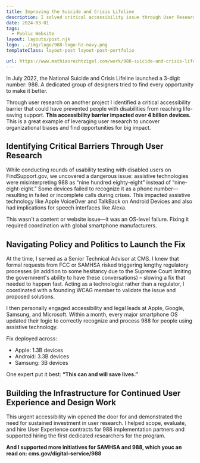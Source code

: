 ```yaml
---
title: Improving the Suicide and Crisis Lifeline
description: I solved critical accessibility issue through User Research for 988 and helped define the first user experience program for the new crisis lifeline.
date: 2024-03-01
tags:
  - Public Website
layout: layouts/post.njk
logo: ../img/logo/988-logo-hz-navy.png
templateClass: layout-post layout-post-portfolio

url: https://www.mathiasrechtzigel.com/work/988-suicide-and-crisis-lifeline
---
```


<p class="lead-p">In July 2022, the National Suicide and Crisis Lifeline launched a 3-digit number: 988. A dedicated group of designers tried to find every opportunity to make it better.</p> <p>Through user research on another project I identified a critical accessibility barrier that could have prevented people with disabilities from reaching life-saving support. <strong>This accessibility barrier impacted over 4 billion devices.</strong> This is a great example of leveraging user research to uncover organizational biases and find opportunities for big impact.</p>

## Identifying Critical Barriers Through User Research

 While conducting rounds of usability testing with disabled users on FindSupport.gov, we uncovered a dangerous issue: assistive technologies were misinterpreting 988 as “nine hundred eighty-eight” instead of “nine-eight-eight.” Some devices failed to recognize it as a phone number—resulting in failed or incomplete calls during crises. This impacted assistive technology like Apple VoiceOver and TalkBack on Android Devices and also had implications for speech interfaces like Alexa.

This wasn't a content or website issue—it was an OS-level failure. Fixing it required coordination with global smartphone manufacturers.


## Navigating Policy and Politics to Launch the Fix
At the time, I served as a Senior Technical Advisor at CMS. I knew that formal requests from FCC or SAMHSA risked triggering lengthy regulatory processes (in addition to some hesitancy due to the Supreme Court limiting the government's ability to have these conversations)  – slowing a fix that needed to happen fast. Acting as a technologist rather than a regulator, I coordinated with a founding WCAG member to validate the issue and proposed solutions.

I then personally engaged accessibility and legal leads at Apple, Google, Samsung, and Microsoft. Within a month, every major smartphone OS updated their logic to correctly recognize and process 988 for people using assistive technology.

Fix deployed across:

* Apple: 1.3B devices
* Android: 3.3B devices
* Samsung: 3B devices

One expert put it best: <strong>“This can and will save lives.”</strong>

## Building the Infrastructure for Continued User Experience and Design Work

This urgent accessibility win opened the door for and demonstrated the need for sustained investment in user research. I helped scope, evaluate, and hire User Experience contracts for 988 implementation partners and supported hiring the first dedicated researchers for the program.


<strong> And I supported more initiatives for SAMHSA and 988, which youc an read on: cms.gov/digital-service/988</strong>